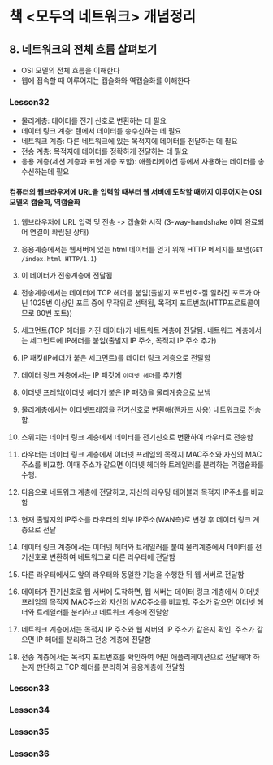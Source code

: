 # 책 <모두의 네트워크> 개념정리
## 8. 네트워크의 전체 흐름 살펴보기
- OSI 모델의 전체 흐름을 이해한다
- 웹에 접속할 때 이루어지는 캡슐화와 역캡슐화를 이해한다

### Lesson32
- 물리계층: 데이터를 전기 신호로 변환하는 데 필요
- 데이터 링크 계층: 랜에서 데이터를 송수신하는 데 필요
- 네트워크 계층: 다른 네트워크에 있는 목적지에 데이터를 전달하는 데 필요
- 전송 계층: 목적지에 데이터를 정확하게 전달하는 데 필요
- 응용 계층(세션 계층과 표현 계층 포함): 애플리케이션 등에서 사용하는 데이터를 송수신하는데 필요

#### 컴퓨터의 웹브라우저에 URL을 입력할 때부터 웹 서버에 도착할 때까지 이루어지는 OSI모델의 캡슐화, 역캡슐화
1. 웹브라우저에 URL 입력 및 전송 -> 캡슐화 시작 (3-way-handshake 이미 완료되어 연결이 확립된 상태)
2. 응용계층에서는 웹서버에 있는 html 데이터를 얻기 위해 HTTP 메세지를 보냄(`GET /index.html HTTP/1.1`)
3. 이 데이터가 전송계층에 전달됨
4. 전송계층에서는 데이터에 TCP 헤더를 붙임(출발지 포트번호-잘 알려진 포트가 아닌 1025번 이상인 포트 중에 무작위로 선택됨, 목적지 포트번호(HTTP프로토콜이므로 80번 포트))
5. 세그먼트(TCP 헤더를 가진 데이터)가 네트워트 계층에 전달됨. 네트워크 계층에서는 세그먼트에 IP헤더를 붙임(출발지 IP 주소, 목적지 IP 주소 추가)
6. IP 패킷(IP헤더가 붙은 세그먼트)를 데이터 링크 계층으로 전달함
7. 데이터 링크 계층에서는 IP 패킷에 `이더넷 헤더`를 추가함
8. 이더넷 프레임(이더넷 헤더가 붙은 IP 패킷)을 물리계층으로 보냄
9. 물리계층에서는 이더넷프레임을 전기신호로 변환해(랜카드 사용) 네트워크로 전송함.

10.  스위치는 데이터 링크 계층에서 데이터를 전기신호로 변환하여 라우터로 전송함
11. 라우터는 데이터 링크 계층에서 이더넷 프레임의 목적지 MAC주소와 자신의 MAC 주소를 비교함. 이때 주소가 같으면 이더넷 헤더와 트레일러를 분리하는 역캡슐화를 수행.
12. 다음으로 네트워크 계층에 전달하고, 자신의 라우팅 테이블과 목적지 IP주소를 비교함
13. 현재 출발지의 IP주소를 라우터의 외부 IP주소(WAN측)로 변경 후 데이터 링크 계층으로 전달
14. 데이터 링크 계층에서는 이더넷 헤더와 트레일러를 붙여 물리계층에서 데이터를 전기신호로 변환하여 네트워크로 다른 라우터에 전달함
15. 다른 라우터에서도 앞의 라우터와 동일한 기능을 수행한 뒤 웹 서버로 전달함
16. 데이터가 전기신호로 웹 서버에 도착하면, 웹 서버는 데이터 링크 계층에서 이더넷 프레임의 목적지 MAC주소와 자신의 MAC주소를 비교함. 주소가 같으면 이더넷 헤더와 트레일러를 분리하고 네트워크 계층에 전달함
17. 네트워크 계층에서는 목적지 IP 주소와 웹 서버의 IP 주소가 같은지 확인. 주소가 같으면 IP 헤더를 분리하고 전송 계층에 전달함
18. 전송 계층에서는 목적지 포트번호를 확인하여 어떤 애플리케이션으로 전달해야 하는지 판단하고 TCP 헤더를 분리하여 응용계층에 전달함


### Lesson33

### Lesson34
### Lesson35
### Lesson36